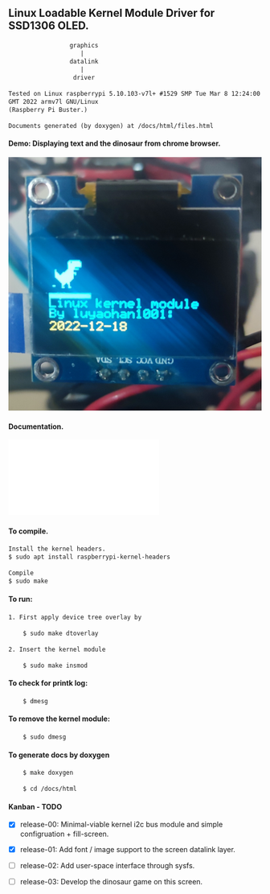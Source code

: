## Linux Loadable Kernel Module Driver for SSD1306 OLED.

                     graphics
                        |
                     datalink
                        |
                      driver

    Tested on Linux raspberrypi 5.10.103-v7l+ #1529 SMP Tue Mar 8 12:24:00 GMT 2022 armv7l GNU/Linux 
    (Raspberry Pi Buster.)

    Documents generated (by doxygen) at /docs/html/files.html

#### Demo: Displaying text and the dinosaur from chrome browser.
![](docs/misc/demo.jpg)

#### Documentation.

![Click for full documentation](docs/latex/refman.pdf)

#### To compile.

    Install the kernel headers.
    $ sudo apt install raspberrypi-kernel-headers

    Compile
    $ sudo make

#### To run:

    1. First apply device tree overlay by

        $ sudo make dtoverlay

    2. Insert the kernel module

        $ sudo make insmod

#### To check for printk log:

        $ dmesg

#### To remove the kernel module:

        $ sudo dmesg

#### To generate docs by doxygen

        $ make doxygen

        $ cd /docs/html

#### Kanban - TODO

- [x] release-00: Minimal-viable kernel i2c bus module and simple configruation + fill-screen.

- [x] release-01: Add font / image support to the screen datalink layer.

- [ ] release-02: Add user-space interface through sysfs.

- [ ] release-03: Develop the dinosaur game on this screen.

